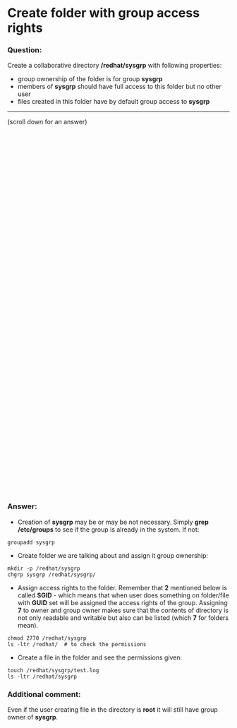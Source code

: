 # Create folder with group access rights

### Question:
Create a collaborative directory **/redhat/sysgrp** with following properties:
* group ownership of the folder is for group **sysgrp**
* members of **sysgrp** should have full access to this folder but no other user
* files created in this folder have by default group access to **sysgrp** 

***
(scroll down for an answer)

<br/><br/><br/><br/><br/><br/><br/><br/><br/><br/><br/><br/><br/><br/><br/><br/><br/><br/><br/><br/><br/><br/><br/><br/>
<br/><br/><br/><br/><br/><br/><br/><br/><br/><br/><br/><br/><br/><br/><br/><br/><br/><br/><br/><br/><br/><br/><br/><br/>

### Answer:

* Creation of **sysgrp** may be or may be not necessary. Simply **grep /etc/groups** to see if the group is already in the system.
If not: 

```
groupadd sysgrp
```

* Create folder we are talking about and assign it group ownership:

```
mkdir -p /redhat/sysgrp
chgrp sysgrp /redhat/sysgrp/
```

* Assign access rights to the folder. Remember that **2** mentioned below is called **SGID** - which means that when user 
does something on folder/file with **GUID** set will be assigned the access rights of the group.
Assigning **7** to owner and group owner makes sure that the contents of directory is not only readable and writable but also can 
be listed (which **7** for folders mean).

```
chmod 2770 /redhat/sysgrp
ls -ltr /redhat/  # to check the permissions
```

* Create a file in the folder and see the permissions given:

```
touch /redhat/sysgrp/test.log
ls -ltr /redhat/sysgrp
```

### Additional comment:

Even if the user creating file in the directory is **root** it will still have group owner of **sysgrp**.
